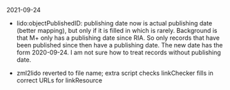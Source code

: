 2021-09-24
* lido:objectPublishedID: publishing date now is actual publishing date (better mapping), 
  but only if it is filled in which is rarely. Background is that M+ only has a publishing 
  date since RIA. So only records that have been published since then have a publishing 
  date. The new date has the form 2020-09-24. I am not sure how to treat records without
  publishing date.
  
* zml2lido reverted to file name; extra script checks linkChecker fills in correct URLs for
  linkResource